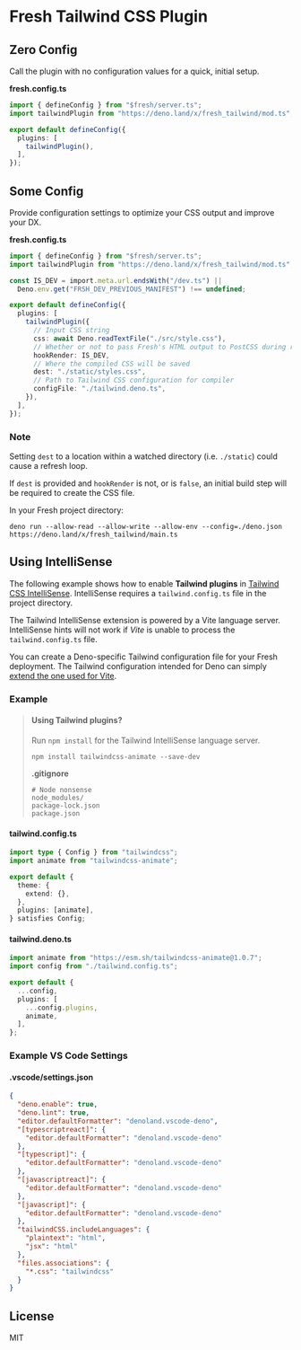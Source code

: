 # Fresh Tailwind CSS Plugin

## Zero Config

Call the plugin with no configuration values for a quick, initial setup.

**fresh.config.ts**

```ts
import { defineConfig } from "$fresh/server.ts";
import tailwindPlugin from "https://deno.land/x/fresh_tailwind/mod.ts";

export default defineConfig({
  plugins: [
    tailwindPlugin(),
  ],
});
```

## Some Config

Provide configuration settings to optimize your CSS output and improve your DX.

**fresh.config.ts**

```ts
import { defineConfig } from "$fresh/server.ts";
import tailwindPlugin from "https://deno.land/x/fresh_tailwind/mod.ts";

const IS_DEV = import.meta.url.endsWith("/dev.ts") ||
  Deno.env.get("FRSH_DEV_PREVIOUS_MANIFEST") !== undefined;

export default defineConfig({
  plugins: [
    tailwindPlugin({
      // Input CSS string
      css: await Deno.readTextFile("./src/style.css"),
      // Whether or not to pass Fresh's HTML output to PostCSS during render
      hookRender: IS_DEV,
      // Where the compiled CSS will be saved
      dest: "./static/styles.css",
      // Path to Tailwind CSS configuration for compiler
      configFile: "./tailwind.deno.ts",
    }),
  ],
});
```

### Note

Setting `dest` to a location within a watched directory (i.e. `./static`) could
cause a refresh loop.

If `dest` is provided and `hookRender` is not, or is `false`, an initial build
step will be required to create the CSS file.

In your Fresh project directory:

```shell
deno run --allow-read --allow-write --allow-env --config=./deno.json https://deno.land/x/fresh_tailwind/main.ts
```

## Using IntelliSense

The following example shows how to enable **Tailwind plugins** in
[Tailwind CSS IntelliSense](https://marketplace.visualstudio.com/items?itemName=bradlc.vscode-tailwindcss).
IntelliSense requires a `tailwind.config.ts` file in the project directory.

The Tailwind IntelliSense extension is powered by a Vite language server.
IntelliSense hints will not work if _Vite_ is unable to process the
`tailwind.config.ts` file.

You can create a Deno-specific Tailwind configuration file for your Fresh
deployment. The Tailwind configuration intended for Deno can simply
[extend the one used for Vite](#tailwinddenots).

### Example

> #### Using Tailwind plugins?
>
> Run `npm install` for the Tailwind IntelliSense language server.
>
> ```shell
> npm install tailwindcss-animate --save-dev
> ```
>
> **.gitignore**
>
> ```
> # Node nonsense
> node_modules/
> package-lock.json
> package.json
> ```

#### tailwind.config.ts

```ts
import type { Config } from "tailwindcss";
import animate from "tailwindcss-animate";

export default {
  theme: {
    extend: {},
  },
  plugins: [animate],
} satisfies Config;
```

#### tailwind.deno.ts

```ts
import animate from "https://esm.sh/tailwindcss-animate@1.0.7";
import config from "./tailwind.config.ts";

export default {
  ...config,
  plugins: [
    ...config.plugins,
    animate,
  ],
};
```

### Example VS Code Settings

#### .vscode/settings.json

```json
{
  "deno.enable": true,
  "deno.lint": true,
  "editor.defaultFormatter": "denoland.vscode-deno",
  "[typescriptreact]": {
    "editor.defaultFormatter": "denoland.vscode-deno"
  },
  "[typescript]": {
    "editor.defaultFormatter": "denoland.vscode-deno"
  },
  "[javascriptreact]": {
    "editor.defaultFormatter": "denoland.vscode-deno"
  },
  "[javascript]": {
    "editor.defaultFormatter": "denoland.vscode-deno"
  },
  "tailwindCSS.includeLanguages": {
    "plaintext": "html",
    "jsx": "html"
  },
  "files.associations": {
    "*.css": "tailwindcss"
  }
}
```

## License

MIT
